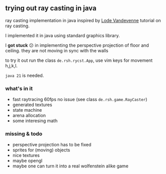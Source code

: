 ## trying out ray casting in java ##

ray casting implementation in java inspired by [Lode Vandevenne](https://lodev.org/cgtutor/raycasting.html)
tutorial on ray casting.

I implemented it in java using standard graphics library.

I **got stuck** :confused: in implementing the perspective projection of floor and ceiling. they are not moving in sync with the walls

to try it out run the class `de.rsh.rycst.App`, use vim keys for movement h,j,k,l.

`java 21` is needed.

### what's in it

+ fast raytracing 60fps no issue (see class `de.rsh.game.RayCaster`)
+ generated textures
+ state machine
+ arena allocation
+ some interesing math

### missing & todo
+ perspective projection has to be fixed
+ sprites for (moving) objects
+ nice textures
+ maybe opengl
+ maybe one can turn it into a real wolfenstein alike game